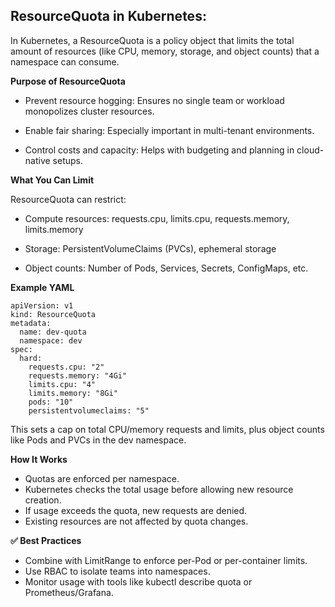 ResourceQuota in Kubernetes:
----------------------------

In Kubernetes, a ResourceQuota is a policy object that limits the total amount of resources (like CPU, memory, storage, and object counts) that a namespace can consume.

**Purpose of ResourceQuota**

- Prevent resource hogging: Ensures no single team or workload monopolizes cluster resources.

- Enable fair sharing: Especially important in multi-tenant environments.

- Control costs and capacity: Helps with budgeting and planning in cloud-native setups.

**What You Can Limit**

ResourceQuota can restrict:

- Compute resources: requests.cpu, limits.cpu, requests.memory, limits.memory
  
- Storage: PersistentVolumeClaims (PVCs), ephemeral storage
  
- Object counts: Number of Pods, Services, Secrets, ConfigMaps, etc.

**Example YAML**

    apiVersion: v1
    kind: ResourceQuota
    metadata:
      name: dev-quota
      namespace: dev
    spec:
      hard:
        requests.cpu: "2"
        requests.memory: "4Gi"
        limits.cpu: "4"
        limits.memory: "8Gi"
        pods: "10"
        persistentvolumeclaims: "5"  


This sets a cap on total CPU/memory requests and limits, plus object counts like Pods and PVCs in the dev namespace.

**How It Works**

- Quotas are enforced per namespace.
- Kubernetes checks the total usage before allowing new resource creation.
- If usage exceeds the quota, new requests are denied.
- Existing resources are not affected by quota changes.

**✅ Best Practices**

- Combine with LimitRange to enforce per-Pod or per-container limits.
- Use RBAC to isolate teams into namespaces.
- Monitor usage with tools like kubectl describe quota or Prometheus/Grafana.
